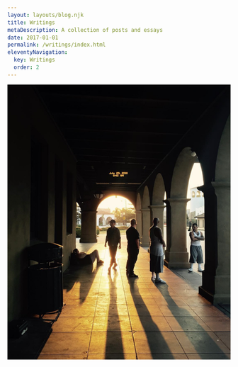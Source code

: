 ```yaml
---
layout: layouts/blog.njk
title: Writings
metaDescription: A collection of posts and essays
date: 2017-01-01
permalink: /writings/index.html
eleventyNavigation:
  key: Writings
  order: 2
---
```

![](/static/img/db190802-a133-462c-b6e0-a8b6edd8674a.jpeg)
